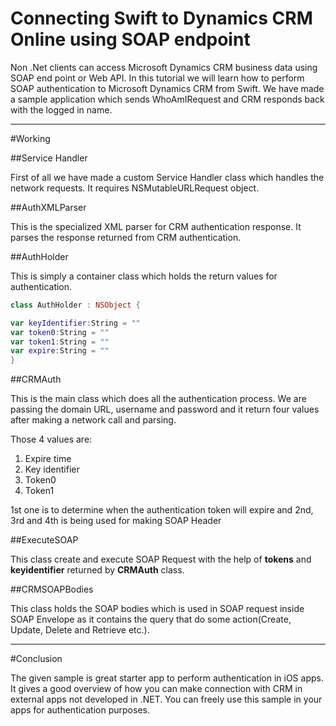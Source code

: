 # Connecting Swift to Dynamics CRM Online using SOAP endpoint


Non .Net clients can access Microsoft Dynamics CRM business data using SOAP end point or Web API. In this tutorial we will learn how to perform SOAP authentication to Microsoft Dynamics CRM from Swift. We have made a sample application which sends WhoAmIRequest and CRM responds back with the logged in name.

---------

#Working

##Service Handler

First of all we have made a custom Service Handler class which handles the network requests. It requires NSMutableURLRequest object.

##AuthXMLParser

This is the specialized XML parser for CRM authentication response. It parses the response returned from CRM authentication.

##AuthHolder

This is simply a container class which holds the return values for authentication.

```swift
class AuthHolder : NSObject {

var keyIdentifier:String = ""
var token0:String = ""
var token1:String = ""
var expire:String = ""
}
```

##CRMAuth

This is the main class which does all the authentication process. We are passing the domain URL, username and password and it return four values after making a network call and parsing.

Those 4 values are:

1.	Expire time
2.	Key identifier
3.	Token0
4.	Token1

1st one is to determine when the authentication token will expire and 2nd, 3rd and 4th is being used for making SOAP Header

##ExecuteSOAP

This class create and execute SOAP Request with the help of **tokens** and **keyidentifier** returned by **CRMAuth** class.

##CRMSOAPBodies

This class holds the SOAP bodies which is used in SOAP request inside SOAP Envelope as it contains the query that do some action(Create, Update, Delete and Retrieve etc.).

---------

#Conclusion

The given sample is great starter app to perform authentication in iOS apps. It gives a good overview of how you can make connection with CRM in external apps not developed in .NET. You can freely use this sample in your apps for authentication purposes.







